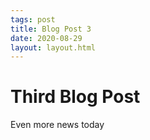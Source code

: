 ```yaml
---
tags: post
title: Blog Post 3
date: 2020-08-29
layout: layout.html
---
```


# Third Blog Post
Even more news today
